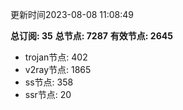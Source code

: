 更新时间2023-08-08 11:08:49

**总订阅: 35**
**总节点: 7287**
**有效节点: 2645**
- trojan节点: 402
- v2ray节点: 1865
- ss节点: 358
- ssr节点: 20
